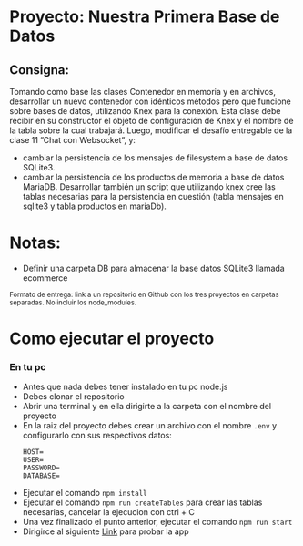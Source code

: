 # Proyecto: Nuestra Primera Base de Datos

## Consigna: 
Tomando como base las clases Contenedor en memoria y en archivos, desarrollar un nuevo 
contenedor con idénticos métodos pero que funcione sobre bases de datos, utilizando Knex para
la conexión. Esta clase debe recibir en su constructor el objeto de configuración de Knex
y el nombre de la tabla sobre la cual trabajará. Luego, modificar el desafío entregable 
de la clase 11 ”Chat con Websocket”, y:
- cambiar la persistencia de los mensajes de filesystem a base de datos SQLite3.
- cambiar la persistencia de los productos de memoria a base de datos MariaDB.
Desarrollar también un script que utilizando knex cree las tablas necesarias para la persistencia en
cuestión (tabla mensajes en sqlite3 y tabla productos en mariaDb).

# Notas:
- Definir una carpeta DB para almacenar la base datos SQLite3 llamada ecommerce

<sup>Formato de entrega: link a un repositorio en Github con los tres proyectos en
carpetas separadas. No incluir los node_modules.</sup>

# Como ejecutar el proyecto
### En tu pc
- Antes que nada debes tener instalado en tu pc node.js
- Debes clonar el repositorio
- Abrir una terminal y en ella dirigirte a la carpeta con el nombre del proyecto
- En la raiz del proyecto debes crear un archivo con el nombre ``` .env ``` y configurarlo con sus respectivos datos:
    ```
    HOST=
    USER=
    PASSWORD=
    DATABASE=
    ```
- Ejecutar el comando ``` npm install ```
- Ejecutar el comando ``` npm run createTables ``` para crear las tablas necesarias, cancelar la ejecucion con ctrl + C
- Una vez finalizado el punto anterior, ejecutar el comando ``` npm run start ```
- Dirigirce al siguiente [Link](http://localhost:8080/productos) para probar la app